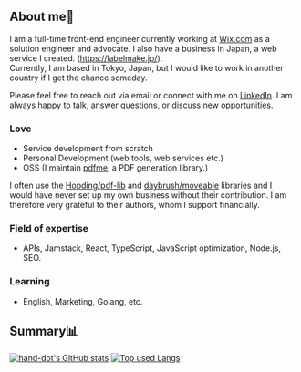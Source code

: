 ## About me👋

I am a full-time front-end engineer currently working at [
Wix.com](https://github.com/wix) as a solution engineer and advocate. I also have a business in Japan, a web service I created. (https://labelmake.jp/).  
Currently, I am based in Tokyo, Japan, but I would like to work in another country if I get the chance someday.

Please feel free to reach out via email or connect with me on [LinkedIn](https://www.linkedin.com/in/hand-dot/). I am always happy to talk, answer questions, or discuss new opportunities.

### Love
- Service development from scratch
- Personal Development (web tools, web services etc.)
- OSS (I maintain [pdfme](https://github.com/pdfme/pdfme), a PDF generation library.)

I often use the [Hopding/pdf-lib](https://github.com/Hopding/pdf-lib) and [daybrush/moveable](https://github.com/daybrush/moveable) libraries and I would have never set up my own business without their contribution. I am therefore very grateful to their authors, whom I support financially.

### Field of expertise
- APIs, Jamstack, React, TypeScript, JavaScript optimization, Node.js, SEO.

### Learning
- English, Marketing, Golang, etc.

## Summary📊

[![hand-dot's GitHub stats](https://github-readme-stats.vercel.app/api?username=hand-dot&count_private=true&show_icons=true&theme=tokyonight)](https://github.com/hand-dot/)
[![Top used Langs](https://github-readme-stats.vercel.app/api/top-langs/?username=hand-dot&layout=compact&theme=tokyonight)](https://github.com/hand-dot/)



